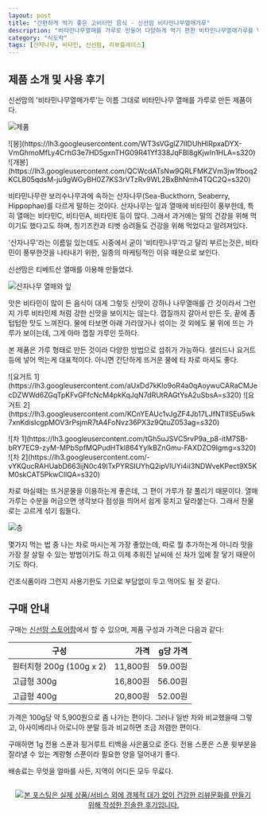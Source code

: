 ```yaml
---
layout: post
title: "간편하게 먹기 좋은 고비타민 음식 - 신선맘 비타민나무열매가루"
description: "비타민나무열매를 가루로 만들어 다양하게 먹기 편한 비타민나무열매가루를 먹어봤다."
category: "식도락"
tags: [산자나무, 비타민, 신선맘, 리뷰플레이스]
---
```


## 제품 소개 및 사용 후기

신선맘의 '비타민나무열매가루'는 이름 그대로 비타민나무 열매를 가루로 만든 제품이다.

![제품](https://lh3.googleusercontent.com/_4NXY7ABZxMjwBmxYP7Zar0jWz_Ds68a87RQlvm-6ZzzOxdAxWQR9EpUK-xw-TECYwCoHJa5MIUqqQ=s640)

<p class="center" markdown="1">
![봉](https://lh3.googleusercontent.com/WT3sVGglZ7IIDUhHlRpxaDYX-VmGhmoMfLy4CrhG3e7HD5gxnTHG09R41Yf338JqFBI8gKjwIn1HLA=s320)
![개봉](https://lh3.googleusercontent.com/QCWcdATsNw9QRLFMKZVm3jw1fboq2KCLB05qdsM-ju9gWGyBH0Z7KS3rVTzRv9WL2BxBhNmh4TQC2Q=s320)
</p>

비타민나무란 보리수나무과에 속하는 산자나무(Sea-Buckthorn, Seaberry, Hippophae)를 다르게 말하는 것이다.
산자나무는 잎과 열매에 비타민이 풍부한데, 특히 열매는 비타민C, 비타민A, 비타민E 등이 많다.
그래서 과거에는 말의 건강을 위해 먹이기도 했다고도 하며,
칭기즈칸과 티벳 승려들도 건강을 위해 먹었다고 알려져있다.

'산자나무'라는 이름일 있는데도 시중에서 굳이 '비타민나무'라고 달리 부르는것은,
비타민이 풍부한것을 나타내기 위한, 일종의 마케팅적인 이유 때문으로 보인다.

신선맘은 티베트산 열매를 이용해 만들었다.

![산자나무 열매와 잎](https://lh3.googleusercontent.com/-_rpeCVs3198/Wd95K1o8oaI/AAAAAAAAY3k/ii5cHN81llMAJ7iRmvkHQLllFxB8_d82wCE0YBhgL/s520/seaberry.jpg)

맛은 비타민이 많이 든 음식이 대게 그렇듯 신맛이 강하나
나무열매를 간 것이라서 그런지
가루 비타민제 처럼 강한 신맛을 보이지는 않는다.
껍질까지 갈아서 만든 듯, 끝에 좀 텁텁한 맛도 느껴진다.
물에 타보면 아래 가라앉거나 섞이는 것 외에도 물 위에 뜨는 가루가 보이는데, 그게 아마 껍질 가루인 듯하다.

본 제품은 가루 형태로 만든 것이라 다양한 방법으로 섭취가 가능하다.
샐러드나 요거트 등에 넣어 먹는게 대표적이다.
아니면 간단하게 뜨거운 물에 타 차로 마셔도 좋다.

<p class="center" markdown="1">
![요거트 1](https://lh3.googleusercontent.com/aUxDd7kKlo9oR4a0qAoywuCARaCMJecDZWWd6ZGqTpKFvGFfcNcM4pkKqJqN7dRUtRAGtYsA2uSbsA=s320)
![요거트 2](https://lh3.googleusercontent.com/KCnYEAUc1vJgZF4Jb17LJfNTlISEu5wk7xnKdisIcgpMOV3rPsjmR7tA4FoNvz36PX3z9QtuZ053ag=s320)
</p>

<p class="center" markdown="1">
![차 1](https://lh3.googleusercontent.com/tGh5uJSVC5rvP9a_p8-itM7SB-bRY7EC9-zyM-MPbSpfMQPudHTkl864YylkBZnGmu-FAXDZO9Igmg=s320)
![차 2](https://lh3.googleusercontent.com/-vYKQucRAHUabD663ijN0c49lTxPYRSIUYhQ2ipVlUYi4iI3NDWveKPect9X5KM0skCAT5PkwCIlQA=s320)
</p>

차로 마실때는 뜨거운물을 이용하는게 좋은데,
그 편이 가루가 잘 풀리기 때문이다.
열매 가루는 수분을 머금으면 생각보다 점성을 띄어서 쉽게 뭉치고 달라붙는다.
그래서 찬물로는 고르게 섞기 힘들다.

![층](https://lh3.googleusercontent.com/emgB4CZF1kN8Xato8oeEPjfAjFRyKfrkhP3JM1ylVmQgfU9_27czHpEl2odT9OMt4KTxFuizug4PsA=s640)

몇가지 먹는 법 중 나는 차로 마시는게 가장 좋았는데,
따로 뭘 추가하는게 아니라 맛을 가장 잘 살릴 수 있는 방법이기도 하고
이제 추워진 날씨에 신 차가 입에 잘 닿기 때문이기도 하다.

건조식품이라 그런지 사용기한도 기므로 부담없이 두고 먹어도 될 것 같다.



## 구매 안내

구매는 [신선맘 스토어팜](http://storefarm.naver.com/sinsunmom/products/746645063)에서 할 수 있으며,
제품 구성과 가격은 다음과 같다:

구성                     | 가격     | g당 가격
-------------------------|---------:|---------:
원터치형 200g (100g x 2) | 11,800원 | 59.00원
고급형 300g              | 16,800원 | 56.00원
고급형 400g              | 20,800원 | 52.00원

가격은 100g당 약 5,900원으로 좀 나가는 편이다.
그러나 일반 차와 비교했을때 그렇고,
아사이베리나 아로니아 분말 등과 비교하면 조금 저렴한 편이다.

구매하면 1g 전용 스푼과 핑거루트 티백을 사은품으로 준다.
전용 스푼은 스푼 윗부분을 잘라낼 수 있는 계량형 스푼이라
필요한 양을 덜어내기 좋다.

배송료는 무엇을 얼마를 사든, 지역이 어디든 모두 무료다.



<div style="text-align: center; padding: 1em;"><a href="http://reviewplace.co.kr/detail.php?number=10080" target="_blank"><img src="http://reviewplace.co.kr/blog_traffic.php?key=MTAwODB8cmV6bm9h" border="0" alt="본 포스팅은 실제 상품/서비스 외에 경제적 대가 없이 건강한 리뷰문화를 만들기 위해 작성한 진솔한 후기입니다."></a></div>
